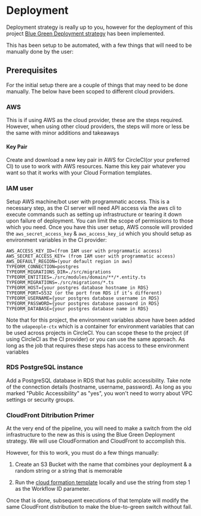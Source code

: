 # Deployment

Deployment strategy is really up to you, however for the deployment of this project [Blue Green Deployment strategy](https://semaphoreci.com/blog/blue-green-deployment) has been implemented.

This has been setup to be automated, with a few things that will need to be manually done by the user:

## Prerequisites

For the initial setup there are a couple of things that may need to be done manually. The below have been scoped to different cloud providers.

### AWS 

This is if using AWS as the cloud provider, these are the steps required. However, when using other cloud providers, the steps will more or less be the same with minor additions and takeaways

#### Key Pair

Create and download a new key pair in AWS for CircleCI(or your preferred CI) to use to work with AWS resources. Name this key pair whatever you want so that it works with your Cloud Formation templates. 

### IAM user

Setup AWS machine/bot user with programmatic access. This is a necessary step, as the CI server will need API access via the aws cli to execute commands such as setting up infrastructure or tearing it down upon failure of deployment. You can limit the 
scope of permissions to those which you need. Once you have this user setup, AWS console will provided the `aws_secret_access_key` & `aws_access_key_id` which you should setup as environment variables in the CI provider:

```env
AWS_ACCESS_KEY_ID=(from IAM user with programmatic access)
AWS_SECRET_ACCESS_KEY= (from IAM user with programmatic access)
AWS_DEFAULT_REGION=(your default region in aws)
TYPEORM_CONNECTION=postgres
TYPEORM_MIGRATIONS_DIR=./src/migrations
TYPEORM_ENTITIES=./src/modules/domain/**/*.entity.ts
TYPEORM_MIGRATIONS=./src/migrations/*.ts
TYPEORM_HOST={your postgres database hostname in RDS}
TYPEORM_PORT=5532 (or the port from RDS if it’s different)
TYPEORM_USERNAME={your postgres database username in RDS}
TYPEORM_PASSWORD={your postgres database password in RDS}
TYPEORM_DATABASE={your postgres database name in RDS}
```

Note that for this project, the environment variables above have been added to the `udapeople-ctx` which is a container for environment variables that can be used across projects in CircleCI.
You can scope these to the project (if using CircleCI as the CI provider) or you can use the same approach. As long as the job that requires these steps has access to these environment variables

### RDS PostgreSQL instance

Add a PostgreSQL database in RDS that has public accessibility. Take note of the connection details (hostname, username, password). As long as you marked "Public Accessibility" as "yes", you won't need to worry about VPC settings or security groups.

### CloudFront Ditribution Primer

At the very end of the pipeline, you will need to make a switch from the old infrastructure to the new as this is using the Blue Green Deployment strategy. We will use CloudFormation and CloudFront to accomplish this. 

However, for this to work, you must do a few things manually:

1. Create an S3 Bucket with the name that combines your deployment & a random string or a string that is memorable

2. Run the [cloud formation template](../infra/web/cloudfront.yaml) locally and use the string from step 1 as the Workflow ID parameter.

Once that is done, subsequent executions of that template will modify the same CloudFront distribution to make the blue-to-green switch without fail.

